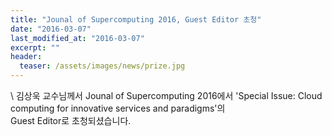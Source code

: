 ```yaml
---
title: "Jounal of Supercomputing 2016, Guest Editor 초청"
date: "2016-03-07"
last_modified_at: "2016-03-07"
excerpt: ""
header:
  teaser: /assets/images/news/prize.jpg
---
```

\\
김상욱 교수님께서 Jounal of Supercomputing 2016에서 'Special Issue: Cloud computing for innovative services and paradigms'의<br>Guest Editor로 초청되셨습니다.